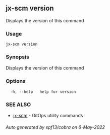 ## jx-scm version

Displays the version of this command

### Usage

```
jx-scm version
```

### Synopsis

Displays the version of this command

### Options

```
  -h, --help   help for version
```

### SEE ALSO

* [jx-scm](jx-scm.md)	 - GitOps utility commands

###### Auto generated by spf13/cobra on 6-May-2022
